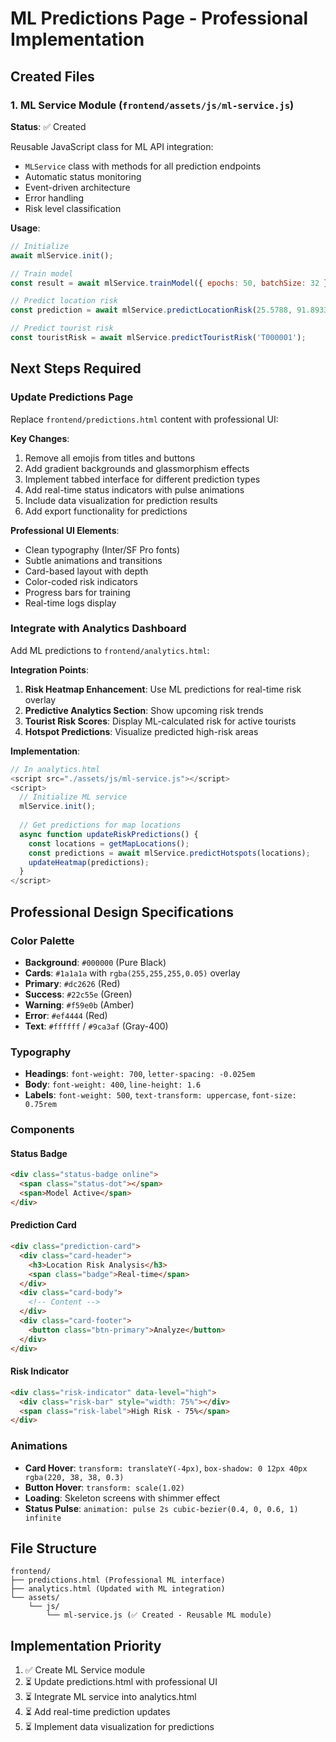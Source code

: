 # ML Predictions Page - Professional Implementation

## Created Files

### 1. ML Service Module (`frontend/assets/js/ml-service.js`)
**Status**: ✅ Created

Reusable JavaScript class for ML API integration:
- `MLService` class with methods for all prediction endpoints
- Automatic status monitoring
- Event-driven architecture
- Error handling
- Risk level classification

**Usage**:
```javascript
// Initialize
await mlService.init();

// Train model
const result = await mlService.trainModel({ epochs: 50, batchSize: 32 });

// Predict location risk
const prediction = await mlService.predictLocationRisk(25.5788, 91.8933);

// Predict tourist risk
const touristRisk = await mlService.predictTouristRisk('T000001');
```

## Next Steps Required

### Update Predictions Page
Replace `frontend/predictions.html` content with professional UI:

**Key Changes**:
1. Remove all emojis from titles and buttons
2. Add gradient backgrounds and glassmorphism effects
3. Implement tabbed interface for different prediction types
4. Add real-time status indicators with pulse animations
5. Include data visualization for prediction results
6. Add export functionality for predictions

**Professional UI Elements**:
- Clean typography (Inter/SF Pro fonts)
- Subtle animations and transitions
- Card-based layout with depth
- Color-coded risk indicators
- Progress bars for training
- Real-time logs display

### Integrate with Analytics Dashboard
Add ML predictions to `frontend/analytics.html`:

**Integration Points**:
1. **Risk Heatmap Enhancement**: Use ML predictions for real-time risk overlay
2. **Predictive Analytics Section**: Show upcoming risk trends
3. **Tourist Risk Scores**: Display ML-calculated risk for active tourists
4. **Hotspot Predictions**: Visualize predicted high-risk areas

**Implementation**:
```javascript
// In analytics.html
<script src="./assets/js/ml-service.js"></script>
<script>
  // Initialize ML service
  mlService.init();
  
  // Get predictions for map locations
  async function updateRiskPredictions() {
    const locations = getMapLocations();
    const predictions = await mlService.predictHotspots(locations);
    updateHeatmap(predictions);
  }
</script>
```

## Professional Design Specifications

### Color Palette
- **Background**: `#000000` (Pure Black)
- **Cards**: `#1a1a1a` with `rgba(255,255,255,0.05)` overlay
- **Primary**: `#dc2626` (Red)
- **Success**: `#22c55e` (Green)
- **Warning**: `#f59e0b` (Amber)
- **Error**: `#ef4444` (Red)
- **Text**: `#ffffff` / `#9ca3af` (Gray-400)

### Typography
- **Headings**: `font-weight: 700`, `letter-spacing: -0.025em`
- **Body**: `font-weight: 400`, `line-height: 1.6`
- **Labels**: `font-weight: 500`, `text-transform: uppercase`, `font-size: 0.75rem`

### Components

#### Status Badge
```html
<div class="status-badge online">
  <span class="status-dot"></span>
  <span>Model Active</span>
</div>
```

#### Prediction Card
```html
<div class="prediction-card">
  <div class="card-header">
    <h3>Location Risk Analysis</h3>
    <span class="badge">Real-time</span>
  </div>
  <div class="card-body">
    <!-- Content -->
  </div>
  <div class="card-footer">
    <button class="btn-primary">Analyze</button>
  </div>
</div>
```

#### Risk Indicator
```html
<div class="risk-indicator" data-level="high">
  <div class="risk-bar" style="width: 75%"></div>
  <span class="risk-label">High Risk - 75%</span>
</div>
```

### Animations
- **Card Hover**: `transform: translateY(-4px)`, `box-shadow: 0 12px 40px rgba(220, 38, 38, 0.3)`
- **Button Hover**: `transform: scale(1.02)`
- **Loading**: Skeleton screens with shimmer effect
- **Status Pulse**: `animation: pulse 2s cubic-bezier(0.4, 0, 0.6, 1) infinite`

## File Structure
```
frontend/
├── predictions.html (Professional ML interface)
├── analytics.html (Updated with ML integration)
└── assets/
    └── js/
        └── ml-service.js (✅ Created - Reusable ML module)
```

## Implementation Priority
1. ✅ Create ML Service module
2. ⏳ Update predictions.html with professional UI
3. ⏳ Integrate ML service into analytics.html
4. ⏳ Add real-time prediction updates
5. ⏳ Implement data visualization for predictions
